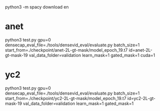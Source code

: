 python3 -m spacy download en

# anet

python3 test.py gpu=0 densecap_eval_file=./tools/densevid_eval/evaluate.py batch_size=1 start_from=./checkpoint/anet-2L-gt-mask/model_epoch_19.t7 id=anet-2L-gt-mask-19 val_data_folder=validation learn_mask=1 gated_mask=1 cuda=1

# yc2

python3 test.py gpu=0 densecap_eval_file=./tools/densevid_eval/evaluate.py batch_size=1 start_from=./checkpoint/yc2-2L-gt-mask/model_epoch_19.t7 id=yc2-2L-gt-mask-19 val_data_folder=validation learn_mask=1 gated_mask=1





































